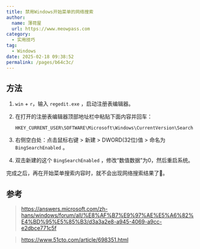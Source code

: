 ```yaml
---
title: 禁用Windows开始菜单的网络搜索
author:
  name: 薄荷屋
  url: https://www.meowpass.com
category: 
  - 实用技巧
tag: 
  - Windows
date: 2025-02-18 09:38:52
permalink: /pages/b64c3c/
---
```




## 方法

1. `win` + `r`，输入 `regedit.exe` ，启动注册表编辑器。

2. 在打开的注册表编辑器顶部地址栏中粘贴下面内容并回车：

   ```
   HKEY_CURRENT_USER\SOFTWARE\Microsoft\Windows\CurrentVersion\Search
   ```

3. 右侧空白处：点击鼠标右键 > 新建 > DWORD(32位)值 > 命名为 `BingSearchEnabled` 。

4. 双击新建的这个 `BingSearchEnabled` ，修改“数值数据”为0，然后重启系统。

完成之后，再在开始菜单搜索内容时，就不会出现网络搜索结果了🎉。

## 参考

> https://answers.microsoft.com/zh-hans/windows/forum/all/%E8%AF%B7%E9%97%AE%E5%A6%82%E4%BD%95%E5%85%B3/d3a3a2e8-a945-4069-a9cc-e2dbce771c5f

> https://www.51cto.com/article/698351.html